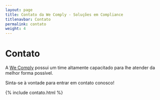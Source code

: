 ```yaml
---
layout: page
title: Contato da We Comply - Soluções em Compliance
titlenavbar: Contato
permalink: contato
weight: 4
---
```


# **Contato**

A <a href="{{ baseurl }}/">We Comply</a> possui um time altamente capacitado para lhe atender da melhor forma possível.

Sinta-se à vontade para entrar em contato conosco!

{% include contato.html %}
